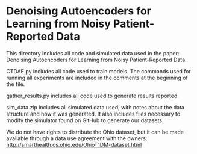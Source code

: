 # Denoising Autoencoders for Learning from Noisy Patient-Reported Data

This directory includes all code and simulated data used in the paper: Denoising Autoencoders for Learning
from Noisy Patient-Reported Data.

CTDAE.py includes all code used to train models. The commands used for running all experiments are included in the comments at the beginning of the file.

gather_results.py includes all code used to generate results reported.

sim_data.zip includes all simulated data used, with notes about the data structure and how it was generated. It also includes files necessary to modify the simulator found on GitHub to generate our datasets.

We do not have rights to distribute the Ohio dataset, but it can be made available through a data use agreement with the owners:
http://smarthealth.cs.ohio.edu/OhioT1DM-dataset.html


